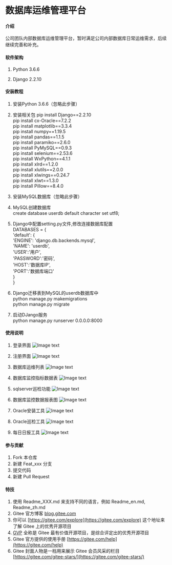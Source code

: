 # 数据库运维管理平台

#### 介绍
公司团队内部数据库运维管理平台，暂时满足公司内部数据库日常运维需求，后续继续完善和补充。

#### 软件架构
1. Python 3.6.6

2. Django 2.2.10


#### 安装教程

1.  安装Python 3.6.6（忽略此步骤）

2.  安装相关包
pip install Django==2.2.10  
pip install cx-Oracle==7.2.2  
pip install matplotlib==3.3.4  
pip install numpy==1.19.5  
pip install pandas==1.1.5  
pip install paramiko==2.6.0  
pip install PyMySQL==0.9.3  
pip install selenium==2.53.6  
pip install WxPython==4.1.1  
pip install xlrd==1.2.0  
pip install xlutils==2.0.0  
pip install xlwings==0.24.7  
pip install xlwt==1.3.0  
pip install Pillow==8.4.0  

3.  安装MySQL数据库（忽略此步骤）

4. MySQL创建数据库  
    create database userdb default character set utf8;  

5. Django中配置setting.py文件,修改连接数据库配置  
    DATABASES = {  
          'default': {  
              'ENGINE': 'django.db.backends.mysql',  
              'NAME': 'userdb',  
              'USER':'用户',  
              'PASSWORD':'密码',  
              'HOST':'数据库IP',  
              'PORT':'数据库端口'  
          }  
      }  

5. Django迁移表到MySQL的userdb数据库中  
    python manage.py makemigrations  
    python manage.py migrate  

6. 启动DJango服务  
    python manage.py runserver 0.0.0.0:8000  
    

#### 使用说明  

1. 登录界面 
![Image text](https://gitee.com/code-horse-mi/dbmanage_v4/raw/master/%E5%8A%9F%E8%83%BD%E6%88%AA%E5%9B%BE/%E7%99%BB%E5%BD%95%E5%8A%9F%E8%83%BD.png)

2. 注册界面
![Image text](https://gitee.com/code-horse-mi/dbmanage_v4/blob/master/%E5%8A%9F%E8%83%BD%E6%88%AA%E5%9B%BE/%E6%B3%A8%E5%86%8C%E5%8A%9F%E8%83%BD.png)

3. 数据库运维列表
![Image text](https://gitee.com/code-horse-mi/dbmanage_v4/raw/master/%E5%8A%9F%E8%83%BD%E6%88%AA%E5%9B%BE/%E6%95%B0%E6%8D%AE%E5%BA%93%E8%BF%90%E7%BB%B4%E5%88%97%E8%A1%A8.png)

4. 数据库监控指标数据表
![Image text](https://gitee.com/code-horse-mi/dbmanage_v4/raw/master/%E5%8A%9F%E8%83%BD%E6%88%AA%E5%9B%BE/%E6%95%B0%E6%8D%AE%E5%BA%93%E7%9B%91%E6%8E%A7%E6%8C%87%E6%A0%87%E6%95%B0%E6%8D%AE%E8%A1%A8.png)

5. sqlserver巡检功能
![Image text](https://gitee.com/code-horse-mi/dbmanage_v4/blob/master/%E5%8A%9F%E8%83%BD%E6%88%AA%E5%9B%BE/sqlserver%E5%B7%A1%E6%A3%80.png)

6. 数据库监控数据报表图
![Image text](https://gitee.com/code-horse-mi/dbmanage_v4/blob/master/%E5%8A%9F%E8%83%BD%E6%88%AA%E5%9B%BE/%E7%9B%91%E6%8E%A7%E6%95%B0%E6%8D%AE%E6%8A%A5%E8%A1%A8%E5%8A%9F%E8%83%BD.png)

7. Oracle安装工具
![Image text](https://gitee.com/code-horse-mi/dbmanage_v4/raw/master/%E5%8A%9F%E8%83%BD%E6%88%AA%E5%9B%BE/%E6%95%B0%E6%8D%AE%E5%BA%93%E5%AE%89%E8%A3%85%E5%B7%A5%E5%85%B7.png)

8. Oracle巡检工具
![Image text](https://gitee.com/code-horse-mi/dbmanage_v4/raw/master/%E5%8A%9F%E8%83%BD%E6%88%AA%E5%9B%BE/oracle%E5%B7%A5%E5%85%B7.png)

9. 每日日报工具
![Image text](https://gitee.com/code-horse-mi/dbmanage_v4/raw/master/%E5%8A%9F%E8%83%BD%E6%88%AA%E5%9B%BE/%E6%AF%8F%E6%97%A5%E6%97%A5%E6%8A%A5%E5%B7%A5%E5%85%B7.png)


#### 参与贡献

1.  Fork 本仓库
2.  新建 Feat_xxx 分支
3.  提交代码
4.  新建 Pull Request


#### 特技

1.  使用 Readme\_XXX.md 来支持不同的语言，例如 Readme\_en.md, Readme\_zh.md
2.  Gitee 官方博客 [blog.gitee.com](https://blog.gitee.com)
3.  你可以 [https://gitee.com/explore](https://gitee.com/explore) 这个地址来了解 Gitee 上的优秀开源项目
4.  [GVP](https://gitee.com/gvp) 全称是 Gitee 最有价值开源项目，是综合评定出的优秀开源项目
5.  Gitee 官方提供的使用手册 [https://gitee.com/help](https://gitee.com/help)
6.  Gitee 封面人物是一档用来展示 Gitee 会员风采的栏目 [https://gitee.com/gitee-stars/](https://gitee.com/gitee-stars/)
